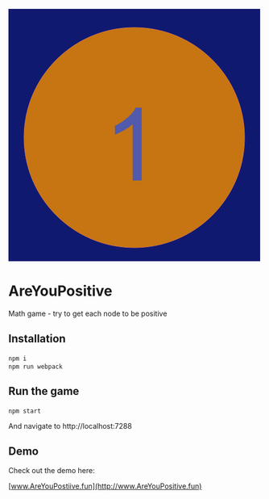 ![Avatar](public/Logo.png)

# AreYouPositive
Math game - try to get each node to be positive

## Installation

    npm i
    npm run webpack

## Run the game

    npm start

And navigate to http://localhost:7288

## Demo

Check out the demo here:

[www.AreYouPostiive.fun](http://www.AreYouPositive.fun)